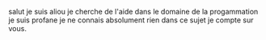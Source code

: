 salut je suis aliou je cherche de l'aide dans le domaine de la progammation je suis profane je ne connais absolument rien dans ce sujet je compte sur vous.
